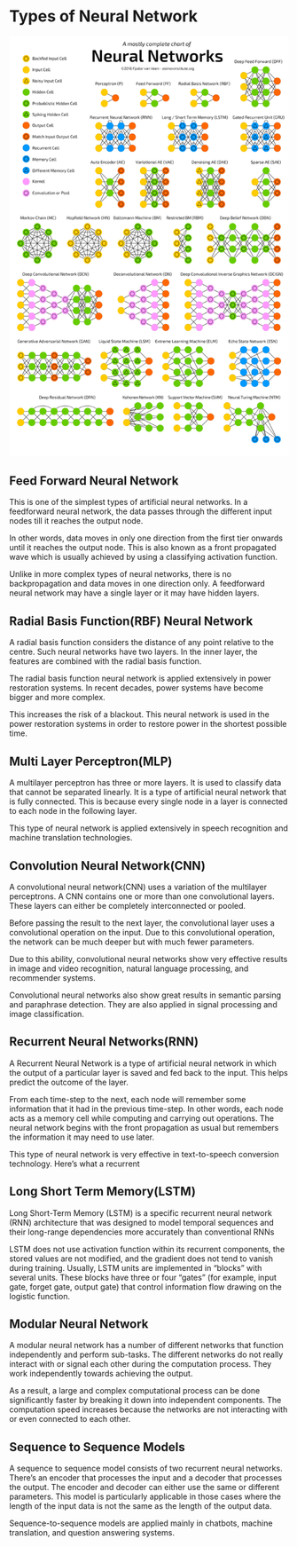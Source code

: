 # Types of Neural Network

![](../../.gitbook/assets/nn_types.png)

## Feed Forward Neural Network

This is one of the simplest types of artificial neural networks. In a feedforward neural network, the data passes through the different input nodes till it reaches the output node.

In other words, data moves in only one direction from the first tier onwards until it reaches the output node. This is also known as a front propagated wave which is usually achieved by using a classifying activation function.

Unlike in more complex types of neural networks, there is no backpropagation and data moves in one direction only. A feedforward neural network may have a single layer or it may have hidden layers.

## Radial Basis Function\(RBF\) Neural Network

A radial basis function considers the distance of any point relative to the centre. Such neural networks have two layers. In the inner layer, the features are combined with the radial basis function.

The radial basis function neural network is applied extensively in power restoration systems. In recent decades, power systems have become bigger and more complex.

This increases the risk of a blackout. This neural network is used in the power restoration systems in order to restore power in the shortest possible time.

## Multi Layer Perceptron\(MLP\)

A multilayer perceptron has three or more layers. It is used to classify data that cannot be separated linearly. It is a type of artificial neural network that is fully connected. This is because every single node in a layer is connected to each node in the following layer.

This type of neural network is applied extensively in speech recognition and machine translation technologies.

## Convolution Neural Network\(CNN\)

A convolutional neural network\(CNN\) uses a variation of the multilayer perceptrons. A CNN contains one or more than one convolutional layers. These layers can either be completely interconnected or pooled.

Before passing the result to the next layer, the convolutional layer uses a convolutional operation on the input. Due to this convolutional operation, the network can be much deeper but with much fewer parameters.

Due to this ability, convolutional neural networks show very effective results in image and video recognition, natural language processing, and recommender systems.

Convolutional neural networks also show great results in semantic parsing and paraphrase detection. They are also applied in signal processing and image classification.

## Recurrent Neural Networks\(RNN\)

A Recurrent Neural Network is a type of artificial neural network in which the output of a particular layer is saved and fed back to the input. This helps predict the outcome of the layer.

From each time-step to the next, each node will remember some information that it had in the previous time-step. In other words, each node acts as a memory cell while computing and carrying out operations. The neural network begins with the front propagation as usual but remembers the information it may need to use later.

This type of neural network is very effective in text-to-speech conversion technology. Here’s what a recurrent

## Long Short Term Memory\(LSTM\)

Long Short-Term Memory \(LSTM\) is a specific recurrent neural network \(RNN\) architecture that was designed to model temporal sequences and their long-range dependencies more accurately than conventional RNNs

LSTM does not use activation function within its recurrent components, the stored values are not modified, and the gradient does not tend to vanish during training. Usually, LSTM units are implemented in “blocks” with several units. These blocks have three or four “gates” \(for example, input gate, forget gate, output gate\) that control information flow drawing on the logistic function.

## Modular Neural Network

A modular neural network has a number of different networks that function independently and perform sub-tasks. The different networks do not really interact with or signal each other during the computation process. They work independently towards achieving the output.

As a result, a large and complex computational process can be done significantly faster by breaking it down into independent components. The computation speed increases because the networks are not interacting with or even connected to each other.

## Sequence to Sequence Models

A sequence to sequence model consists of two recurrent neural networks. There’s an encoder that processes the input and a decoder that processes the output. The encoder and decoder can either use the same or different parameters. This model is particularly applicable in those cases where the length of the input data is not the same as the length of the output data.

Sequence-to-sequence models are applied mainly in chatbots, machine translation, and question answering systems.

